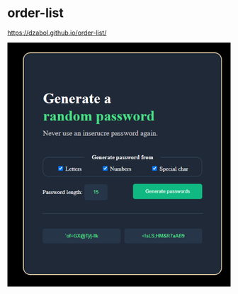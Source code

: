 # order-list

https://dzabol.github.io/order-list/

<p><img align="cente" src="https://github.com/Dzabol/Password-Generator/blob/main/passwordGenerator.png?raw=true"/></P>
 
